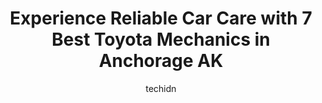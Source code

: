 ---
layout: ampstory
image: https://images.unsplash.com/photo-1637160969382-6562ca0d1435?ixlib=rb-4.0.3&ixid=MnwxMjA3fDB8MHxwaG90by1wYWdlfHx8fGVufDB8fHx8&auto=format&fit=crop&w=640&h=853&q=80
author: techidn
featured: false
description: Entrust your vehicle to the 7 best Toyota Mechanic in Anchorage AK, USA and experience the difference they can make. With their extensive knowledge, state-of-the-art facilities, and commitme
title: Experience Reliable Car Care with 7 Best Toyota Mechanics in Anchorage AK
cover:
   title: Experience Reliable Car Care with 7 Best Toyota Mechanics in Anchorage AK
   subtitle: Rickpate
   background: https://images.unsplash.com/photo-1637160969382-6562ca0d1435?ixlib=rb-4.0.3&ixid=MnwxMjA3fDB8MHxwaG90by1wYWdlfHx8fGVufDB8fHx8&auto=format&fit=crop&w=640&h=853&q=80

pages: 
 - layout: thirds
   top: <h1>#1 Reformed Automotive, LLC</h1>
   bottom: "<p>Ive only ever had bad experiences with Auto shops in Anchorage, AK, but these guys were honest and were able to break it down to me about what was wrong with my car. I i</p>"
   background: https://www.knot35.com/toplist/wp-content/uploads/2023/06/best-toyota-mechanic-1-in-anchorage-ak-1685838799.jpeg
   backgroundblur: true
 - layout: thirds
   top: <h1>#2 Superior Automotive Service</h1>
   bottom: "<p>877 E Dowling Rd, Anchorage, AK 99518, United States</p>"
   background: https://www.knot35.com/toplist/wp-content/uploads/2023/06/best-toyota-mechanic-2-in-anchorage-ak-1685838799.jpeg
   cta:
      link: https://www.knot35.com/toplist/experience-reliable-car-care-with-7-best-toyota-mechanics-in-anchorage-ak/
      text: Experience Reliable Car Care with 7 Best Toyota Mechanics in Anchorage AK
 - layout: thirds
   top: <h1>#3 Senior Automotive</h1>
   bottom: "<p>3002 Spenard Rd #4, Anchorage, AK 99503, United States</p>"
   background: https://www.knot35.com/toplist/wp-content/uploads/2023/06/best-toyota-mechanic-3-in-anchorage-ak-1685838800.jpeg
   cta:
      link: https://www.knot35.com/toplist/experience-reliable-car-care-with-7-best-toyota-mechanics-in-anchorage-ak/
      text: Experience Reliable Car Care with 7 Best Toyota Mechanics in Anchorage AK
 - layout: thirds
   top: <h1>#4 Arctic Import Repair</h1>
   bottom: "<p>512 W International Airport Rd, Anchorage, AK 99518, United States</p>"
   background: https://images.unsplash.com/photo-1608501821300-4f99e58bba77?ixlib=rb-4.0.3&ixid=MnwxMjA3fDB8MHxwaG90by1wYWdlfHx8fGVufDB8fHx8&auto=format&fit=crop&w=640&h=853&q=80
   cta:
      link: https://www.knot35.com/toplist/experience-reliable-car-care-with-7-best-toyota-mechanics-in-anchorage-ak/
      text: Experience Reliable Car Care with 7 Best Toyota Mechanics in Anchorage AK
 - layout: thirds
   top: <h1>#5 Deans Automotive Service Center</h1>
   bottom: "<p>1131 E 7th Ave, Anchorage, AK 99501, United States</p>"
   background: https://images.unsplash.com/photo-1604871000636-074fa5117945?ixlib=rb-4.0.3&ixid=MnwxMjA3fDB8MHxwaG90by1wYWdlfHx8fGVufDB8fHx8&auto=format&fit=crop&w=640&h=853&q=80
   cta:
      link: https://www.knot35.com/toplist/experience-reliable-car-care-with-7-best-toyota-mechanics-in-anchorage-ak/
      text: Experience Reliable Car Care with 7 Best Toyota Mechanics in Anchorage AK
 - layout: thirds
   top: <h1>#6 Professional Automotive</h1>
   bottom: "<p>210 E Potter Dr, Anchorage, AK 99518, United States</p>"
   background: https://images.unsplash.com/photo-1531169509526-f8f1fdaa4a67?ixlib=rb-4.0.3&ixid=MnwxMjA3fDB8MHxwaG90by1wYWdlfHx8fGVufDB8fHx8&auto=format&fit=crop&w=640&h=853&q=80
   cta:
      link: https://www.knot35.com/toplist/experience-reliable-car-care-with-7-best-toyota-mechanics-in-anchorage-ak/
      text: Experience Reliable Car Care with 7 Best Toyota Mechanics in Anchorage AK
 - layout: thirds
   top: <h1>#7 Alaskan Auto Center LLC</h1>
   bottom: "<p>8020 Lake Otis Pkwy, Anchorage, AK 99507, United States</p>"
   background: https://images.unsplash.com/photo-1484589065579-248aad0d8b13?ixlib=rb-4.0.3&ixid=MnwxMjA3fDB8MHxwaG90by1wYWdlfHx8fGVufDB8fHx8&auto=format&fit=crop&w=640&h=853&q=80
   cta:
      link: https://www.knot35.com/toplist/experience-reliable-car-care-with-7-best-toyota-mechanics-in-anchorage-ak/
      text: Experience Reliable Car Care with 7 Best Toyota Mechanics in Anchorage AK
 - layout: thirds
   middle: Continue reading...
   background: https://images.unsplash.com/photo-1595364397663-fca4f075d796?ixlib=rb-4.0.3&ixid=MnwxMjA3fDB8MHxwaG90by1wYWdlfHx8fGVufDB8fHx8&auto=format&fit=crop&w=640&h=853&q=80
   cta:
      link: https://www.knot35.com/toplist/experience-reliable-car-care-with-7-best-toyota-mechanics-in-anchorage-ak/
      text: Experience Reliable Car Care with 7 Best Toyota Mechanics in Anchorage AK
      
---